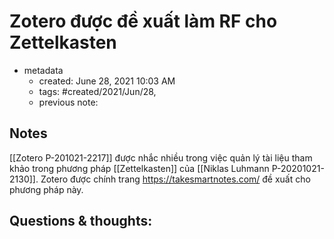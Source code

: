 # Zotero được đề xuất làm RF cho Zettelkasten

- metadata
	- created: June 28, 2021 10:03 AM
	- tags: #created/2021/Jun/28,
	- previous note:

## Notes
[[Zotero P-201021-2217]] được nhắc nhiều trong việc quản lý tài liệu tham khảo trong phương pháp [[Zettelkasten]]  của [[Niklas Luhmann P-20201021-2130]]. Zotero được chính trang https://takesmartnotes.com/ đề xuất cho phương pháp này.

## Questions & thoughts:

